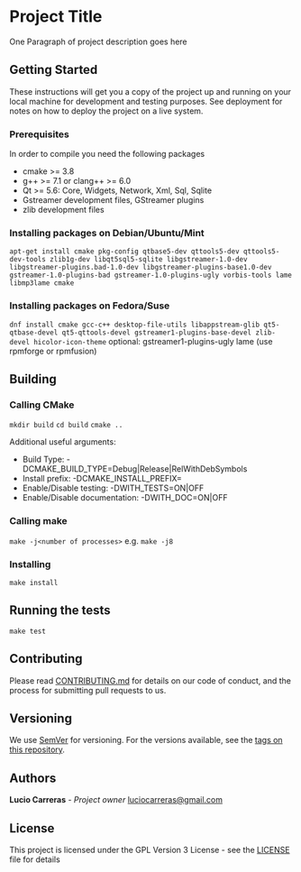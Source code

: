 # Project Title

One Paragraph of project description goes here

## Getting Started

These instructions will get you a copy of the project up and running on your local machine for development and testing purposes. See deployment for notes on how to deploy the project on a live system.

### Prerequisites

In order to compile you need the following packages
 * cmake >= 3.8
 * g++ >= 7.1 or clang++ >= 6.0
 * Qt >= 5.6: Core, Widgets, Network, Xml, Sql, Sqlite
 * Gstreamer development files, GStreamer plugins
 * zlib development files
 
### Installing packages on Debian/Ubuntu/Mint
`apt-get install cmake pkg-config qtbase5-dev qttools5-dev qttools5-dev-tools zlib1g-dev libqt5sql5-sqlite libgstreamer-1.0-dev libgstreamer-plugins.bad-1.0-dev libgstreamer-plugins-base1.0-dev gstreamer-1.0-plugins-bad gstreamer-1.0-plugins-ugly vorbis-tools lame libmp3lame cmake`

### Installing packages on Fedora/Suse
`dnf install cmake gcc-c++ desktop-file-utils libappstream-glib qt5-qtbase-devel qt5-qttools-devel gstreamer1-plugins-base-devel zlib-devel hicolor-icon-theme`
optional: gstreamer1-plugins-ugly lame (use rpmforge or rpmfusion)
 
 
## Building
### Calling CMake

`mkdir build`
`cd build`
`cmake ..`

Additional useful arguments:
 * Build Type: -DCMAKE_BUILD_TYPE=Debug|Release|RelWithDebSymbols
 * Install prefix: -DCMAKE_INSTALL_PREFIX=<path for installing>
 * Enable/Disable testing: -DWITH_TESTS=ON|OFF 
 * Enable/Disable documentation: -DWITH_DOC=ON|OFF
 
### Calling make
`make -j<number of processes>`
e.g. `make -j8`

### Installing
`make install`

## Running the tests
`make test`


## Contributing

Please read [CONTRIBUTING.md](https://gist.github.com/PurpleBooth/b24679402957c63ec426) for details on our code of conduct, and the process for submitting pull requests to us.

## Versioning

We use [SemVer](http://semver.org/) for versioning. For the versions available, see the [tags on this repository](https://github.com/your/project/tags). 

## Authors

**Lucio Carreras** - *Project owner* luciocarreras@gmail.com

## License

This project is licensed under the GPL Version 3 License - see the [LICENSE](LICENSE) file for details
